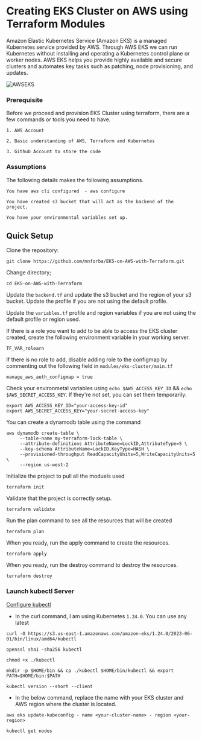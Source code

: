 # Creating EKS Cluster on AWS using Terraform Modules

Amazon Elastic Kubernetes Service (Amazon EKS) is a managed Kubernetes service provided by AWS. Through AWS EKS we can run Kubernetes without installing and operating a Kubernetes control plane or worker nodes. AWS EKS helps you provide highly available and secure clusters and automates key tasks such as patching, node provisioning, and updates.

![AWSEKS](https://github.com/mnforba/EKS-on-AWS-with-Terraform/assets/88167119/be3e9910-4c8f-4b2f-b5a4-4753eeea3821)

### Prerequisite
Before we proceed and provision EKS Cluster using terraform, there are a few commands or tools you need to have.

    1. AWS Account
   
    2. Basic understanding of AWS, Terraform and Kubernetes

    3. Github Account to store the code
### Assumptions
The following details makes the following assumptions.

    You have aws cli configured  - aws configure

    You have created s3 bucket that will act as the backend of the project.

    You have your environmental variables set up.

## Quick Setup
Clone the repository:

    git clone https://github.com/mnforba/EKS-on-AWS-with-Terraform.git

Change directory;

    cd EKS-on-AWS-with-Terraform

Update the `backend.tf` and update the s3 bucket and the region of your s3 bucket. Update the profile if you are not using the default profile. 

Update the `variables.tf` profile and region variables if you are not using the default profile or region used. 

If there is a role you want to add to be able to access the EKS cluster created, create the following environment variable in your working server. 

    TF_VAR_rolearn

If there is no role to add, disable adding role to the configmap by commenting out the following field in `modules/eks-cluster/main.tf`

    manage_aws_auth_configmap = true

Check your environmetal variables using `echo $AWS_ACCESS_KEY_ID` && `echo $AWS_SECRET_ACCESS_KEY`. If they're not set, you can set them temporarily:

    export AWS_ACCESS_KEY_ID="your-access-key-id"
    export AWS_SECRET_ACCESS_KEY="your-secret-access-key"

You can create a dynamodb table using the command

    aws dynamodb create-table \
         --table-name my-terraform-lock-table \
         --attribute-definitions AttributeName=LockID,AttributeType=S \
         --key-schema AttributeName=LockID,KeyType=HASH \
         --provisioned-throughput ReadCapacityUnits=5,WriteCapacityUnits=5 \
         --region us-west-2

Initialize the project to pull all the moduels used

    terraform init

Validate that the project is correctly setup. 

    terraform validate

Run the plan command to see all the resources that will be created

    terraform plan

When you ready, run the apply command to create the resources. 

    terraform apply

When you ready, run the destroy command to destroy the resources. 

    terraform destroy

### Launch kubectl Server
[Configure kubectl](https://docs.aws.amazon.com/eks/latest/userguide/install-kubectl.html)

* In the curl command, I am using Kubernetes `1.24.0`. You can use any latest
```
curl -O https://s3.us-east-1.amazonaws.com/amazon-eks/1.24.0/2023-06-01/bin/linux/amd64/kubectl
```
```
openssl sha1 -sha256 kubectl
```
```
chmod +x ./kubectl
```
```
mkdir -p $HOME/bin && cp ./kubectl $HOME/bin/kubectl && export PATH=$HOME/bin:$PATH
```
```
kubectl version --short --client
```
    
* In the below command, replace the name with your EKS cluster and AWS region where the cluster is located. 
```
aws eks update-kubeconfig - name <your-cluster-name> - region <your-region>
```
```
kubectl get nodes
```

       